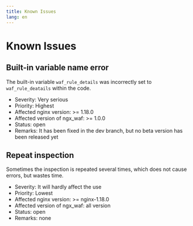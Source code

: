 ```yaml
---
title: Known Issues
lang: en
---
```


# Known Issues

## Built-in variable name error

The built-in variable `waf_rule_details` was incorrectly set to `waf_rule_deatails` within the code.

* Severity: Very serious
* Priority: Highest
* Affected nginx version: >= 1.18.0
* Affected version of ngx_waf: >= 1.0.0
* Status: open
* Remarks: It has been fixed in the dev branch, but no beta version has been released yet

## Repeat inspection

Sometimes the inspection is repeated several times, which does not cause errors, but wastes time.

* Severity: It will hardly affect the use
* Priority: Lowest
* Affected nginx version: >= nginx-1.18.0
* Affected version of ngx_waf: all version
* Status: open
* Remarks: none